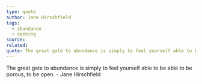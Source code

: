 ```yaml
---
type: quote
author: Jane Hirschfield
tags:
  - abundance
  - opening
source: 
related: 
quote: The great gate to abundance is simply to feel yourself able to be able to be porous, to be open.
---
```

The great gate to abundance is simply to feel yourself able to be able to be porous, to be open. - Jane Hirschfield